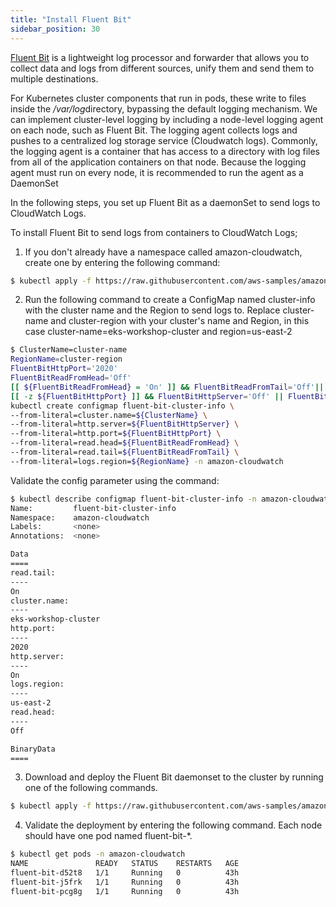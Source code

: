 ```yaml
---
title: "Install Fluent Bit"
sidebar_position: 30
---
```


[Fluent Bit](https://fluentbit.io/) is a lightweight log processor and forwarder that allows you to collect data and logs from different sources, unify them and send them to multiple destinations.

For Kubernetes cluster components that run in pods, these write to files inside the <i>/var/log</i>directory, bypassing the default logging mechanism. We can implement cluster-level logging by including a node-level logging agent on each node, such as Fluent Bit. The logging agent collects logs and pushes to a centralized log storage service (Cloudwatch logs). Commonly, the logging agent is a container that has access to a directory with log files from all of the application containers on that node. Because the logging agent must run on every node, it is recommended to run the agent as a DaemonSet

In the following steps, you set up Fluent Bit as a daemonSet to send logs to CloudWatch Logs.

To install Fluent Bit to send logs from containers to CloudWatch Logs;
1. If you don't already have a namespace called amazon-cloudwatch, create one by entering the following command:
```bash
$ kubectl apply -f https://raw.githubusercontent.com/aws-samples/amazon-cloudwatch-container-insights/latest/k8s-deployment-manifest-templates/deployment-mode/daemonset/container-insights-monitoring/cloudwatch-namespace.yaml
```
2. Run the following command to create a ConfigMap named cluster-info with the cluster name and the Region to send logs to. Replace cluster-name and cluster-region with your cluster's name and Region, in this case cluster-name=eks-workshop-cluster and region=us-east-2
```bash
$ ClusterName=cluster-name
RegionName=cluster-region
FluentBitHttpPort='2020'
FluentBitReadFromHead='Off'
[[ ${FluentBitReadFromHead} = 'On' ]] && FluentBitReadFromTail='Off'|| FluentBitReadFromTail='On'
[[ -z ${FluentBitHttpPort} ]] && FluentBitHttpServer='Off' || FluentBitHttpServer='On'
kubectl create configmap fluent-bit-cluster-info \
--from-literal=cluster.name=${ClusterName} \
--from-literal=http.server=${FluentBitHttpServer} \
--from-literal=http.port=${FluentBitHttpPort} \
--from-literal=read.head=${FluentBitReadFromHead} \
--from-literal=read.tail=${FluentBitReadFromTail} \
--from-literal=logs.region=${RegionName} -n amazon-cloudwatch
```
Validate the config parameter using the command:
```bash
$ kubectl describe configmap fluent-bit-cluster-info -n amazon-cloudwatch
Name:         fluent-bit-cluster-info
Namespace:    amazon-cloudwatch
Labels:       <none>
Annotations:  <none>

Data
====
read.tail:
----
On
cluster.name:
----
eks-workshop-cluster
http.port:
----
2020
http.server:
----
On
logs.region:
----
us-east-2
read.head:
----
Off

BinaryData
====

```

3. Download and deploy the Fluent Bit daemonset to the cluster by running one of the following commands.
```bash
$ kubectl apply -f https://raw.githubusercontent.com/aws-samples/amazon-cloudwatch-container-insights/latest/k8s-deployment-manifest-templates/deployment-mode/daemonset/container-insights-monitoring/fluent-bit/fluent-bit.yaml
```

4. Validate the deployment by entering the following command. Each node should have one pod named fluent-bit-*.
```bash
$ kubectl get pods -n amazon-cloudwatch
NAME               READY   STATUS    RESTARTS   AGE
fluent-bit-d52t8   1/1     Running   0          43h
fluent-bit-j5frk   1/1     Running   0          43h
fluent-bit-pcg8g   1/1     Running   0          43h
```
